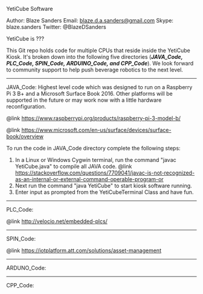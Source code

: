YetiCube Software 

Author: Blaze Sanders Email: blaze.d.a.sanders@gmail.com Skype: blaze.sanders Twitter: @BlazeDSanders

YetiCube is ???

This Git repo holds code for multiple CPUs that reside inside the YetiCube Kiosk. It's broken down into the following five directories (***JAVA_Code, PLC_Code, SPIN_Code, ARDUINO_Code, and CPP_Code***). We look forward to community support to help push beverage robotics to the next level.

***
JAVA_Code: Highest level code which was designed to run on a Raspberry Pi 3 B+ and a Microsoft Surface Book 2016. Other platforms will be supported in the future or may work now with a little  hardware reconfiguration.

@link https://www.raspberrypi.org/products/raspberry-pi-3-model-b/

@link https://www.microsoft.com/en-us/surface/devices/surface-book/overview 


To run the code in JAVA_Code directory complete the following steps:
1. In a Linux or Windows Cygwin terminal, run the command "javac YetiCube.java" to compile all JAVA code. @link https://stackoverflow.com/questions/7709041/javac-is-not-recognized-as-an-internal-or-external-command-operable-program-or 
2. Next run the command "java YetiCube" to start kiosk software running.  
3. Enter input as prompted from the YetiCubeTerminal Class and have fun.

***

PLC_Code: 

@link  http://velocio.net/embedded-plcs/

***

SPIN_Code: 

@link https://iotplatform.att.com/solutions/asset-management

***

ARDUNO_Code:

***

CPP_Code:

